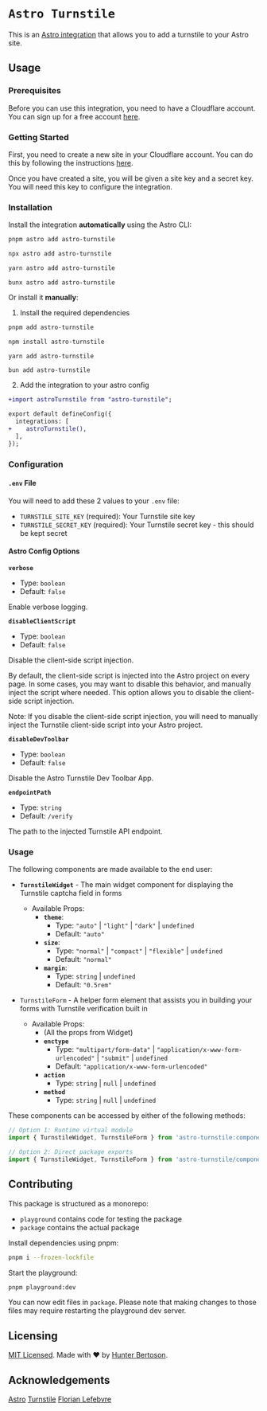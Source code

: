 # `Astro Turnstile`

This is an [Astro integration](https://docs.astro.build/en/guides/integrations-guide/) that allows you to add a turnstile to your Astro site.

## Usage

### Prerequisites

Before you can use this integration, you need to have a Cloudflare account. You can sign up for a free account [here](https://www.cloudflare.com/products/turnstile/).

### Getting Started

First, you need to create a new site in your Cloudflare account. You can do this by following the instructions [here](https://developers.cloudflare.com/turnstile/getting-started/create-site).

Once you have created a site, you will be given a site key and a secret key. You will need this key to configure the integration.

### Installation

Install the integration **automatically** using the Astro CLI:

```bash
pnpm astro add astro-turnstile
```

```bash
npx astro add astro-turnstile
```

```bash
yarn astro add astro-turnstile
```

```bun
bunx astro add astro-turnstile
```

Or install it **manually**:

1. Install the required dependencies

```bash
pnpm add astro-turnstile
```

```bash
npm install astro-turnstile
```

```bash
yarn add astro-turnstile
```

```bun
bun add astro-turnstile
```

2. Add the integration to your astro config

```diff
+import astroTurnstile from "astro-turnstile";

export default defineConfig({
  integrations: [
+    astroTurnstile(),
  ],
});
```

### Configuration

#### `.env` File

You will need to add these 2 values to your `.env` file:

- `TURNSTILE_SITE_KEY` (required): Your Turnstile site key
- `TURNSTILE_SECRET_KEY` (required): Your Turnstile secret key - this should be kept secret

#### Astro Config Options

**`verbose`**
- Type: `boolean`
- Default: `false`

Enable verbose logging.

**`disableClientScript`**
- Type: `boolean`
- Default: `false`

Disable the client-side script injection.

By default, the client-side script is injected into the Astro project on every page. In some cases, you may want to disable this behavior, and manually inject the script where needed. This option allows you to disable the client-side script injection.

Note: If you disable the client-side script injection, you will need to manually inject the Turnstile client-side script into your Astro project.

**`disableDevToolbar`**
- Type: `boolean`
- Default: `false`

Disable the Astro Turnstile Dev Toolbar App.

**`endpointPath`**
- Type: `string`
- Default: `/verify`

The path to the injected Turnstile API endpoint.

### Usage

The following components are made available to the end user:

- **`TurnstileWidget`** - The main widget component for displaying the Turnstile captcha field in forms
  - Available Props:
    - **`theme`**: 
      - Type: `"auto"` | `"light"` | `"dark"` | `undefined`
      - Default: `"auto"`
    - **`size`**: 
      - Type: `"normal"` | `"compact"` | `"flexible"` | `undefined`
      - Default: `"normal"`
    - **`margin`**: 
      - Type: `string` | `undefined`
      - Default: `"0.5rem"`

- `TurnstileForm` - A helper form element that assists you in building your forms with Turnstile verification built in
  - Available Props:
    - (All the props from Widget)
    - **`enctype`**
      - Type: `"multipart/form-data"` | `"application/x-www-form-urlencoded"` | `"submit"` | `undefined`
      - Default: `"application/x-www-form-urlencoded"`
    - **`action`**
      - Type: `string` | `null` | `undefined`
    - **`method`**
      - Type: `string` | `null` | `undefined`

These components can be accessed by either of the following methods:

```ts
// Option 1: Runtime virtual module
import { TurnstileWidget, TurnstileForm } from 'astro-turnstile:components';

// Option 2: Direct package exports
import { TurnstileWidget, TurnstileForm } from 'astro-turnstile/components';

```

## Contributing

This package is structured as a monorepo:

- `playground` contains code for testing the package
- `package` contains the actual package

Install dependencies using pnpm: 

```bash
pnpm i --frozen-lockfile
```

Start the playground:

```bash
pnpm playground:dev
```

You can now edit files in `package`. Please note that making changes to those files may require restarting the playground dev server.

## Licensing

[MIT Licensed](https://github.com/hkbertoson/astro-turnstile/blob/main/LICENSE). Made with ❤️ by [Hunter Bertoson](https://github.com/hkbertoson).

## Acknowledgements

[Astro](https://astro.build/)
[Turnstile](https://www.cloudflare.com/products/turnstile/)
[Florian Lefebvre](https://github.com/florian-lefebvre)
